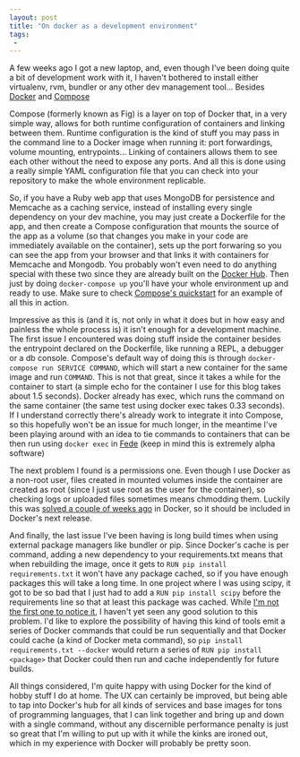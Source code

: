 ```yaml
---
layout: post
title: "On docker as a development environment"
tags:
 -
---
```


A few weeks ago I got a new laptop, and, even though I've been doing quite
a bit of development work with it, I haven't bothered to install either
virtualenv, rvm, bundler or any other dev management tool... Besides
[Docker](https://www.docker.com/) and
[Compose](http://docs.docker.com/compose/)

Compose (formerly known as Fig) is a layer on top of Docker that, in a very
simple way, allows for both runtime configuration of containers and linking
between them. Runtime configuration is the kind of stuff you may pass in the
command line to a Docker image when running it: port forwardings, volume
mounting, entrypoints... Linking of containers allows them to see each other
without the need to expose any ports. And all this is done using a really
simple YAML configuration file that you can check into your repository to make
the whole environment replicable.

So, if you have a Ruby web app that uses MongoDB for persistence and Memcache
as a caching service, instead of installing every single dependency on your
dev machine, you may just create a Dockerfile for the app, and then create
a Compose configuration that mounts the source of the app as a volume (so that
changes you make in your code are immediately available on the container),
sets up the port forwaring so you can see the app from your browser and that
links it with containers for Memcache and Mongodb. You probably won't even
need to do anything special with these two since they are already built on the
[Docker Hub](https://registry.hub.docker.com/). Then just by doing
`docker-compose up` you'll have your whole environment up and ready to use.
Make sure to check [Compose's
quickstart](http://docs.docker.com/compose/#quick-start) for an example of all
this in action.

Impressive as this is (and it is, not only in what it does but in how easy and
painless the whole process is) it isn't enough for a development machine.  The
first issue I encountered was doing stuff inside the container besides the
entrypoint declared on the Dockerfile, like running a REPL, a debugger or a db
console.  Compose's default way of doing this is through `docker-compose run
SERVICE COMMAND`, which will start a new container for the same image and run
`COMMAND`. This is not that great, since it takes a while for the container to
start (a simple echo for the container I use for this blog takes about 1.5
seconds). Docker already has exec, which runs the command on the same
container (the same test using docker exec takes 0.33 seconds). If
I understand correctly there's already work to integrate it into Compose, so
this hopefully won't be an issue for much longer, in the meantime I've been
playing around with an idea to tie commands to containers that can be then run
using `docker exec` in [Fede](https://github.com/dgsuarez/fede) (keep in mind
this is extremely alpha software)

The next problem I found is a permissions one. Even though I use Docker as
a non-root user, files created in mounted volumes inside the container are
created as root (since I just use root as the user for the container), so
checking logs or uploaded files sometimes means chmodding them. Luckily this
was [solved a couple of weeks
ago](https://github.com/docker/docker/issues/3124) in Docker, so it should be
included in Docker's next release.

And finally, the last issue I've been having is long build times when using
external package managers like bundler or pip. Since Docker's cache is per
command, adding a new dependency to your requirements.txt means that when
rebuilding the image, once it gets to `RUN pip install requirements.txt` it
won't have any package cached, so if you have enough packages this will take
a long time. In one project where I was using scipy, it got to be so bad that
I just had to add a `RUN pip install scipy` before the requirements line so
that at least this package was cached. While [I'm not the first one to notice
it](https://muffinresearch.co.uk/docker-and-dependencies/), I haven't yet seen
any good solution to this problem. I'd like to explore the possibility of
having this kind of tools emit a series of Docker commands that could be run
sequentially and that Docker could cache (a kind of Docker meta command), so
`pip install requirements.txt --docker` would return a series of `RUN pip
install <package>` that Docker could then run and cache independently for
future builds.

All things considered, I'm quite happy with using Docker for the kind of hobby
stuff I do at home. The UX can certainly be improved, but being able to tap
into Docker's hub for all kinds of services and base images for tons of
programming languages, that I can link together and bring up and down with
a single command, without any discernible performance penalty is just so great
that I'm willing to put up with it while the kinks are ironed out, which in my
experience with Docker will probably be pretty soon.
